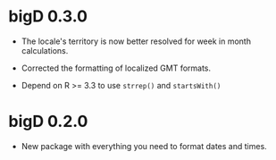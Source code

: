 # bigD 0.3.0

* The locale's territory is now better resolved for week in month calculations.

* Corrected the formatting of localized GMT formats.

* Depend on R >= 3.3 to use `strrep()` and `startsWith()`

# bigD 0.2.0

* New package with everything you need to format dates and times.
